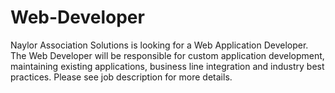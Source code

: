 # Web-Developer
Naylor Association Solutions is looking for a Web Application Developer. The Web Developer will be responsible for custom application development, maintaining existing applications, business line integration and industry best practices. Please see job description for more details.
